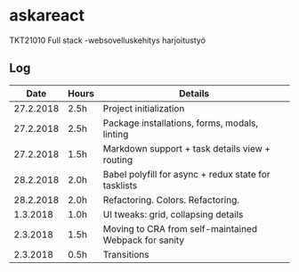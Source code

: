 # askareact
TKT21010 Full stack -websovelluskehitys harjoitustyö

## Log
| Date      | Hours | Details
|-----------|-------|------------------------------
| 27.2.2018 | 2.5h  | Project initialization
| 27.2.2018 | 2.5h  | Package installations, forms, modals, linting
| 27.2.2018 | 1.5h  | Markdown support + task details view + routing
| 28.2.2018 | 2.0h  | Babel polyfill for async + redux state for tasklists
| 28.2.2018 | 2.0h  | Refactoring. Colors. Refactoring.
| 1.3.2018  | 1.0h  | UI tweaks: grid, collapsing details
| 2.3.2018  | 1.5h  | Moving to CRA from self-maintained Webpack for sanity
| 2.3.2018  | 0.5h  | Transitions